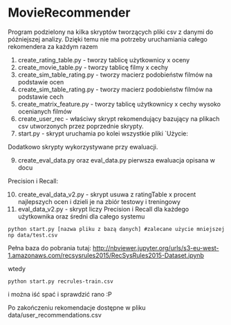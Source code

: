 # MovieRecommender

Program podzielony na kilka skryptów tworzących pliki csv z danymi do późniejszej analizy. 
Dzięki temu nie ma potrzeby uruchamiania całego rekomendera za każdym razem

1. create_rating_table.py - tworzy tablicę użytkownicy x oceny 
2. create_movie_table.py - tworzy tablicę filmy x cechy
3. create_sim_table_rating.py - tworzy macierz podobieństw filmów na podstawie ocen
4. create_sim_table_rating.py - tworzy macierz podobieństw filmów na podstawie cech
5. create_matrix_feature.py - tworzy tablicę użytkownicy x cechy wysoko ocenianych filmów
6. create_user_rec - właściwy skrypt rekomendujący bazujący na plikach csv utworzonych przez poprzednie skrypty.
7. start.py - skrypt uruchamia po kolei wszystkie pliki `Użycie:

Dodatkowo skrypty wykorzystywane przy ewaluacji.

9. create_eval_data.py oraz eval_data.py pierwsza ewaluacja opisana w docu

Precision i Recall: 

10. create_eval_data_v2.py - skrypt usuwa z ratingTable x procent najlepszych ocen i dzieli je na zbiór testowy i treningowy 
11. eval_data_v2.py - skrypt liczy Precision i Recall dla każdego użytkownika oraz średni dla całego systemu

```
python start.py [nazwa pliku z bazą danych] #zalecane użycie mniejszej np data/test.csv 
```

Pełna baza do pobrania tutaj:
http://nbviewer.jupyter.org/urls/s3-eu-west-1.amazonaws.com/recsysrules2015/RecSysRules2015-Dataset.ipynb

wtedy
```
python start.py recrules-train.csv 
```
i można iść spać i sprawdzić rano :P

Po zakończeniu rekomendacje dostępne w pliku data/user_recommendations.csv
